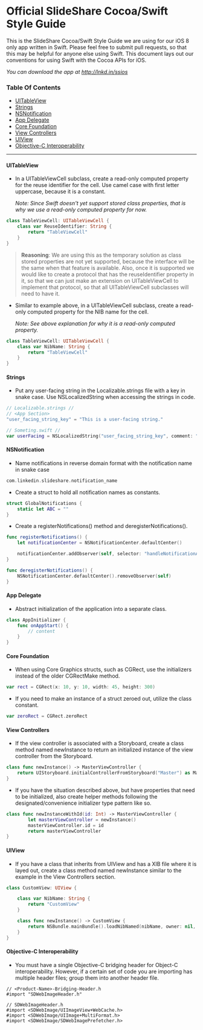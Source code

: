 Official SlideShare Cocoa/Swift Style Guide
===========================
This is the SlideShare Cocoa/Swift Style Guide we are using for our iOS 8 only app written in Swift. Please feel free to submit pull requests, so that this may be helpful for anyone else using Swift. This document lays out our conventions for using Swift with the Cocoa APIs for iOS.

*You can download the app at http://lnkd.in/ssios*

### Table Of Contents

* [UITableView](#uitableview)
* [Strings](#strings)
* [NSNotification](#nsnotification)
* [App Delegate](#app-delegate)
* [Core Foundation](#core-foundation)
* [View Controllers](#view-controllers)
* [UIView](#uiview)
* [Objective-C Interoperability](#objective-c-interoperability)

---


#### UITableView
- In a UITableViewCell subclass, create a read-only computed property for the reuse identifier for the cell. Use camel case with first letter uppercase, because it is a constant.

    *Note: Since Swift doesn't yet support stored class properties, that is why we use a read-only computed property for now.*

```swift
class TableViewCell: UITableViewCell {
    class var ReuseIdentifier: String {
        return "TableViewCell"
    }
}
```
> **Reasoning**: We are using this as the temporary solution as class stored properties are not yet supported, because the interface will be the same when that feature is available. Also, once it is supported we would like to create a protocol that has the reuseIdentifier property in it, so that we can just make an extension on UITableViewCell to implement that protocol, so that all UITableViewCell subclasses will need to have it.

- Similar to example above, in a UITableViewCell subclass, create a read-only computed property for the NIB name for the cell.

    *Note: See above explanation for why it is a read-only computed property.*

```swift
class TableViewCell: UITableViewCell {
    class var NibName: String {
        return "TableViewCell"
    }
}
```

#### Strings
- Put any user-facing string in the Localizable.strings file with a key in snake case. Use NSLocalizedString when accessing the strings in code.

```swift
// Localizable.strings //
// <App Section>
"user_facing_string_key" = "This is a user-facing string."

// Someting.swift //
var userFacing = NSLocalizedString("user_facing_string_key", comment: "")
```

#### NSNotification
- Name notifications in reverse domain format with the notification name in snake case

```swift
com.linkedin.slideshare.notification_name
```

- Create a struct to hold all notification names as constants.

```swift
struct GlobalNotifications {
    static let ABC = ""
}
```
- Create a registerNotifications() method and deregisterNotifications().

```swift
func registerNotifications() {
    let notificationCenter = NSNotificationCenter.defaultCenter()

    notificationCenter.addObserver(self, selector: "handleNotificationABC:", name: GlobalNotifications.ABC, object: nil)
}

func deregisterNotifications() {
    NSNotificationCenter.defaultCenter().removeObserver(self)
}
```

#### App Delegate
- Abstract initialization of the application into a separate class.

```swift
class AppInitializer {
    func onAppStart() {
        // content
    }
}
```

#### Core Foundation
- When using Core Graphics structs, such as CGRect, use the initializers instead of the older CGRectMake method.

```swift
var rect = CGRect(x: 10, y: 10, width: 45, height: 300)
```

- If you need to make an instance of a struct zeroed out, utilize the class constant.

```swift
var zeroRect = CGRect.zeroRect
```

#### View Controllers
- If the view controller is associated with a Storyboard, create a class method named newInstance to return an initialized instance of the view controller from the Storyboard.

```swift
class func newInstance() -> MasterViewController {
    return UIStoryboard.initialControllerFromStoryboard("Master") as MasterViewController
}
```

- If you have the situation described above, but have properties that need to be initialized, also create helper methods following the designated/convenience initializer type pattern like so.

```swift
class func newInstanceWithId(id: Int) -> MasterViewController {
        let masterViewController = newInstance()
        masterViewController.id = id
        return masterViewController
}
```

#### UIView
- If you have a class that inherits from UIView and has a XIB file where it is layed out, create a class method named newInstance similar to the example in the View Controllers section.

```swift
class CustomView: UIView {

    class var NibName: String {
        return "CustomView"
    }

    class func newInstance() -> CustomView {
        return NSBundle.mainBundle().loadNibNamed(nibName, owner: nil, options: nil)[0] as CustomView
    }
}
```

#### Objective-C Interoperability
- You must have a single Objective-C bridging header for Object-C interoperability. However, if a certain set of code you are importing has multiple header files; group them into another header file.

```objc
// <Product-Name>-Bridging-Header.h
#import "SDWebImageHeader.h"

// SDWebImageHeader.h
#import <SDWebImage/UIImageView+WebCache.h>
#import <SDWebImage/UIImage+MultiFormat.h>
#import <SDWebImage/SDWebImagePrefetcher.h>
```
